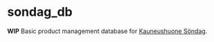 # sondag_db

__WIP__
Basic product management database for [Kauneushuone Söndag](https://sondag.fi).
